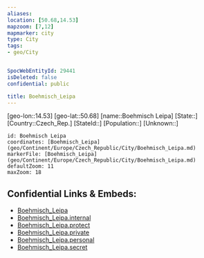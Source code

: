```yaml
---
aliases: 
location: [50.68,14.53]
mapzoom: [7,12] 
mapmarker: city 
type: City
tags:
- geo/City


SpocWebEntityId: 29441
isDeleted: false
confidential: public

title: Boehmisch_Leipa
---
```

[geo-lon::14.53]
[geo-lat::50.68]
[name::Boehmisch Leipa]
[State::]
[Country::Czech_Rep.]
[StateId::]
[Population::]
[Unknown::]


```leaflet
id: Boehmisch Leipa
coordinates: [Boehmisch_Leipa](geo/Continent/Europe/Czech_Republic/City/Boehmisch_Leipa.md)
markerFile: [Boehmisch_Leipa](geo/Continent/Europe/Czech_Republic/City/Boehmisch_Leipa.md)
defaultZoom: 11 
maxZoom: 18
```


## Confidential Links & Embeds: 
- [Boehmisch_Leipa](../../../../../../_public/geo/Continent/Europe/Czech_Republic/City/Boehmisch_Leipa.md) 
- [Boehmisch_Leipa.internal](../../../../../../_internal/geo/Continent/Europe/Czech_Republic/City/Boehmisch_Leipa.internal.md) 
- [Boehmisch_Leipa.protect](../../../../../../_protect/geo/Continent/Europe/Czech_Republic/City/Boehmisch_Leipa.protect.md) 
- [Boehmisch_Leipa.private](../../../../../../_private/geo/Continent/Europe/Czech_Republic/City/Boehmisch_Leipa.private.md) 
- [Boehmisch_Leipa.personal](../../../../../../_personal/geo/Continent/Europe/Czech_Republic/City/Boehmisch_Leipa.personal.md) 
- [Boehmisch_Leipa.secret](../../../../../../_secret/geo/Continent/Europe/Czech_Republic/City/Boehmisch_Leipa.secret.md) 
